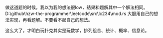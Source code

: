做这道题的时候，我以为我的想法很low，结果和题解其中一个解法相同。
D:\github\hzw-the-programmer\leetcode\src\lc234\mod.rs
大胆用自己的想法实现，再看题解。不要看不起自己的想法。

这么大了，才明白玩扑克其实是玩数学，排列组合、统计、概率、信息论。
